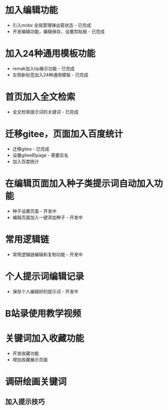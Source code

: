 
# 加入编辑功能
 - 引入mobx 全局管理弹出窗状态 - 已完成
 - 开发编辑功能，编辑保存，设置剪贴板 - 已完成

# 加入24种通用模板功能
- remak加入tip展示功能 - 已完成
- 左侧新标签加入24种通用模板 - 已完成
  
# 首页加入全文检索

- 全文检索提示词的关键词 - 已完成

# 迁移gitee，页面加入百度统计

- 迁移gitee - 已完成
- 设置gitee的page - 需要实名
- 加入百度统计 

# 在编辑页面加入种子类提示词自动加入功能
 - 种子设置页面 - 开发中
 - 编辑页面加入一键添加种子 - 开发中

# 常用逻辑链
- 常用逻辑链编辑和复制功能 - 开发中

# 个人提示词编辑记录
- 保存个人编辑好的提示词 - 开发中

# B站录使用教学视频



# 关键词加入收藏功能
- 开发收藏功能
- 增加收藏展示页面

# 调研绘画关键词

## 加入提示技巧
